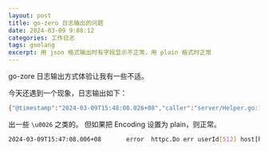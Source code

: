 ```yaml
---
layout: post
title: go-zero 日志输出的问题
date: 2024-03-09 9:08:12
categories: 工作日志
tags: goolang 
excerpt: 用 json 格式输出时有字段显示不正常，用 plain 格式时正常
---
```



go-zore 日志输出方式体验让我有一些不适。 

今天还遇到一个现象，日志输出如下：

```sh
{"@timestamp":"2024-03-09T15:48:08.026+08","caller":"server/Helper.go:164","content":"httpc.Do err userId[512] host[http://127.0.0.1:8888/xxxxx/xxxxxxList?offset=0\u0026limit=10\u0026order=desc\u0026sortby=create_time\u0026state=-1\u0026states=0,1,2,3,4\u0026biz_id=0\u0026agent_id=512]","level":"error","span":"66a2ba1882458680","trace":"c94c9ac8179690d592fc348b40666e16"}

```

出一些  `\u0026` 之类的。 但如果把 Encoding 设置为 plain，则正常。 

```sh 
2024-03-09T15:47:08.006+08       error  httpc.Do err userId[512] host[http://127.0.0.1:8888/xxxxx/xxxxxxList?offset=0&limit=10&order=desc&sortby=create_time&state=-1&states=0,1,2,3,4&biz_id=0&agent_id=512]      caller=server/Helper.go:164        trace=ca5e1ad81e7d0528f38b361c63a75f35  span=48b14f5d8bce91e9
```


